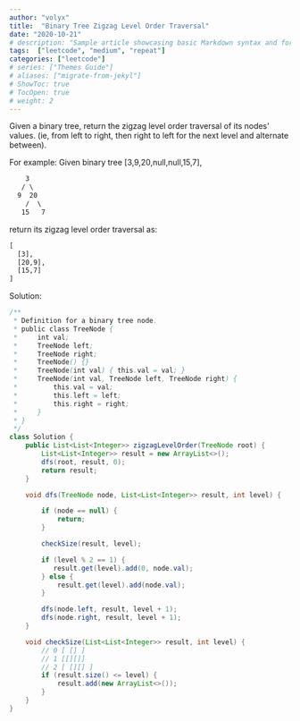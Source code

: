 ```yaml
---
author: "volyx"
title:  "Binary Tree Zigzag Level Order Traversal"
date: "2020-10-21"
# description: "Sample article showcasing basic Markdown syntax and formatting for HTML elements."
tags:  ["leetcode", "medium", "repeat"]
categories: ["leetcode"]
# series: ["Themes Guide"]
# aliases: ["migrate-from-jekyl"]
# ShowToc: true
# TocOpen: true
# weight: 2
---
```


Given a binary tree, return the zigzag level order traversal of its nodes' values. (ie, from left to right, then right to left for the next level and alternate between).

For example:
Given binary tree [3,9,20,null,null,15,7],

```txt
    3
   / \
  9  20
    /  \
   15   7
```

return its zigzag level order traversal as:

```txt
[
  [3],
  [20,9],
  [15,7]
]
```

Solution:

```java
/**
 * Definition for a binary tree node.
 * public class TreeNode {
 *     int val;
 *     TreeNode left;
 *     TreeNode right;
 *     TreeNode() {}
 *     TreeNode(int val) { this.val = val; }
 *     TreeNode(int val, TreeNode left, TreeNode right) {
 *         this.val = val;
 *         this.left = left;
 *         this.right = right;
 *     }
 * }
 */
class Solution {
    public List<List<Integer>> zigzagLevelOrder(TreeNode root) {
        List<List<Integer>> result = new ArrayList<>();
        dfs(root, result, 0);
        return result;
    }

    void dfs(TreeNode node, List<List<Integer>> result, int level) {

        if (node == null) {
            return;
        }

        checkSize(result, level);

        if (level % 2 == 1) {
           result.get(level).add(0, node.val);
        } else {
            result.get(level).add(node.val);
        }

        dfs(node.left, result, level + 1);
        dfs(node.right, result, level + 1);
    }

    void checkSize(List<List<Integer>> result, int level) {
        // 0 [ [] ]
        // 1 [[][]]
        // 2 [ [][] ]
        if (result.size() <= level) {
            result.add(new ArrayList<>());
        }
    }
}
